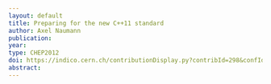 ```yaml
---
layout: default
title: Preparing for the new C++11 standard
author: Axel Naumann
publication:
year:
type: CHEP2012
doi: https://indico.cern.ch/contributionDisplay.py?contribId=298&confId=149557
abstract:
---
```

